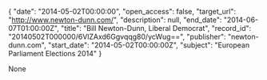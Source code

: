 {
  "date": "2014-05-02T00:00:00", 
  "open_access": false, 
  "target_url": "http://www.newton-dunn.com/", 
  "description": null, 
  "end_date": "2014-06-07T01:00:00Z", 
  "title": "Bill Newton-Dunn, Liberal Democrat", 
  "record_id": "20140502T000000/6VlZAxd6Ggvqqg80/ycWug==", 
  "publisher": "newton-dunn.com", 
  "start_date": "2014-05-02T00:00:00Z", 
  "subject": "European Parliament Elections 2014"
}

None